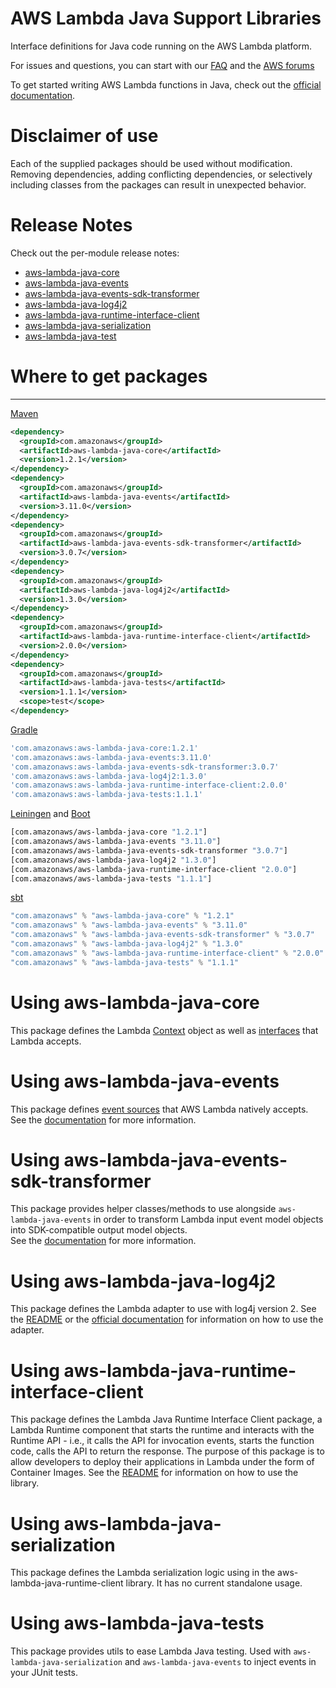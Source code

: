 # AWS Lambda Java Support Libraries
Interface definitions for Java code running on the AWS Lambda platform.

For issues and questions, you can start with our [FAQ](https://aws.amazon.com/lambda/faqs/)
 and the [AWS forums](https://forums.aws.amazon.com/forum.jspa?forumID=186)

To get started writing AWS Lambda functions in Java, check out the [official documentation](http://docs.aws.amazon.com/lambda/latest/dg/java-gs.html).

# Disclaimer of use

Each of the supplied packages should be used without modification. Removing
dependencies, adding conflicting dependencies, or selectively including classes
from the packages can result in unexpected behavior.

# Release Notes

Check out the per-module release notes:
- [aws-lambda-java-core](aws-lambda-java-core/RELEASE.CHANGELOG.md)
- [aws-lambda-java-events](aws-lambda-java-events/RELEASE.CHANGELOG.md)
- [aws-lambda-java-events-sdk-transformer](aws-lambda-java-events-sdk-transformer/RELEASE.CHANGELOG.md)
- [aws-lambda-java-log4j2](aws-lambda-java-log4j2/RELEASE.CHANGELOG.md)
- [aws-lambda-java-runtime-interface-client](aws-lambda-java-runtime-interface-client/RELEASE.CHANGELOG.md)
- [aws-lambda-java-serialization](aws-lambda-java-serialization/RELEASE.CHANGELOG.md)
- [aws-lambda-java-test](aws-lambda-java-tests/RELEASE.CHANGELOG.md)

# Where to get packages
___

[Maven](https://maven.apache.org)

```xml
<dependency>
  <groupId>com.amazonaws</groupId>
  <artifactId>aws-lambda-java-core</artifactId>
  <version>1.2.1</version>
</dependency>
<dependency>
  <groupId>com.amazonaws</groupId>
  <artifactId>aws-lambda-java-events</artifactId>
  <version>3.11.0</version>
</dependency>
<dependency>
  <groupId>com.amazonaws</groupId>
  <artifactId>aws-lambda-java-events-sdk-transformer</artifactId>
  <version>3.0.7</version>
</dependency>
<dependency>
  <groupId>com.amazonaws</groupId>
  <artifactId>aws-lambda-java-log4j2</artifactId>
  <version>1.3.0</version>
</dependency>
<dependency>
  <groupId>com.amazonaws</groupId>
  <artifactId>aws-lambda-java-runtime-interface-client</artifactId>
  <version>2.0.0</version>
</dependency>
<dependency>
  <groupId>com.amazonaws</groupId>
  <artifactId>aws-lambda-java-tests</artifactId>
  <version>1.1.1</version>
  <scope>test</scope>
</dependency>
```

[Gradle](https://gradle.org)

```groovy
'com.amazonaws:aws-lambda-java-core:1.2.1'
'com.amazonaws:aws-lambda-java-events:3.11.0'
'com.amazonaws:aws-lambda-java-events-sdk-transformer:3.0.7'
'com.amazonaws:aws-lambda-java-log4j2:1.3.0'
'com.amazonaws:aws-lambda-java-runtime-interface-client:2.0.0'
'com.amazonaws:aws-lambda-java-tests:1.1.1'
```

[Leiningen](http://leiningen.org) and [Boot](http://boot-clj.com)

```clojure
[com.amazonaws/aws-lambda-java-core "1.2.1"]
[com.amazonaws/aws-lambda-java-events "3.11.0"]
[com.amazonaws/aws-lambda-java-events-sdk-transformer "3.0.7"]
[com.amazonaws/aws-lambda-java-log4j2 "1.3.0"]
[com.amazonaws/aws-lambda-java-runtime-interface-client "2.0.0"]
[com.amazonaws/aws-lambda-java-tests "1.1.1"]
```

[sbt](http://www.scala-sbt.org)

```scala
"com.amazonaws" % "aws-lambda-java-core" % "1.2.1"
"com.amazonaws" % "aws-lambda-java-events" % "3.11.0"
"com.amazonaws" % "aws-lambda-java-events-sdk-transformer" % "3.0.7"
"com.amazonaws" % "aws-lambda-java-log4j2" % "1.3.0"
"com.amazonaws" % "aws-lambda-java-runtime-interface-client" % "2.0.0"
"com.amazonaws" % "aws-lambda-java-tests" % "1.1.1"
```

# Using aws-lambda-java-core

This package defines the Lambda [Context](http://docs.aws.amazon.com/lambda/latest/dg/java-context-object.html) object
 as well as [interfaces](http://docs.aws.amazon.com/lambda/latest/dg/java-handler-using-predefined-interfaces.html) that Lambda accepts.

# Using aws-lambda-java-events

This package defines [event sources](http://docs.aws.amazon.com/lambda/latest/dg/intro-invocation-modes.html) that AWS Lambda natively accepts. 
See the [documentation](aws-lambda-java-events/README.md) for more information.

# Using aws-lambda-java-events-sdk-transformer

This package provides helper classes/methods to use alongside `aws-lambda-java-events` in order to transform
 Lambda input event model objects into SDK-compatible output model objects.  
See the [documentation](aws-lambda-java-events-sdk-transformer/README.md) for more information.

# Using aws-lambda-java-log4j2

This package defines the Lambda adapter to use with log4j version 2. 
See the [README](aws-lambda-java-log4j2/README.md) or the [official documentation](http://docs.aws.amazon.com/lambda/latest/dg/java-logging.html#java-wt-logging-using-log4j) for information on how to use the adapter.

# Using aws-lambda-java-runtime-interface-client

This package defines the Lambda Java Runtime Interface Client package, a Lambda Runtime component that starts the runtime and interacts with the Runtime API - i.e., it calls the API for invocation events, starts the function code, calls the API to return the response.
The purpose of this package is to allow developers to deploy their applications in Lambda under the form of Container Images. See the [README](aws-lambda-java-runtime-interface-client/README.md) for information on how to use the library.

# Using aws-lambda-java-serialization

This package defines the Lambda serialization logic using in the aws-lambda-java-runtime-client library. It has no current standalone usage.

# Using aws-lambda-java-tests

This package provides utils to ease Lambda Java testing. Used with `aws-lambda-java-serialization` and `aws-lambda-java-events` to inject events in your JUnit tests.
